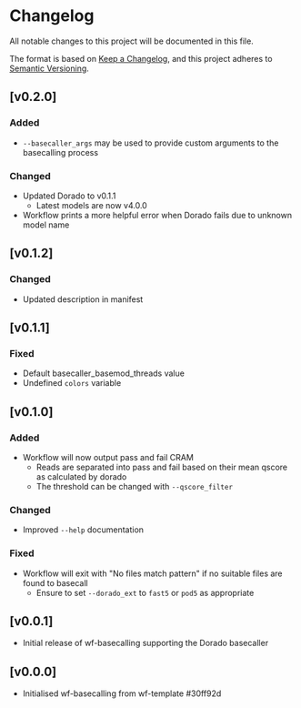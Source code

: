 # Changelog
All notable changes to this project will be documented in this file.

The format is based on [Keep a Changelog](https://keepachangelog.com/en/1.0.0/),
and this project adheres to [Semantic Versioning](https://semver.org/spec/v2.0.0.html).

## [v0.2.0]
### Added
* `--basecaller_args` may be used to provide custom arguments to the basecalling process
### Changed
- Updated Dorado to v0.1.1
    - Latest models are now v4.0.0
- Workflow prints a more helpful error when Dorado fails due to unknown model name

## [v0.1.2]
### Changed
- Updated description in manifest

## [v0.1.1]
### Fixed
* Default basecaller_basemod_threads value
* Undefined `colors` variable

## [v0.1.0]
### Added
* Workflow will now output pass and fail CRAM
    * Reads are separated into pass and fail based on their mean qscore as calculated by dorado
    * The threshold can be changed with `--qscore_filter`
### Changed
* Improved `--help` documentation
### Fixed
* Workflow will exit with "No files match pattern" if no suitable files are found to basecall
    * Ensure to set `--dorado_ext` to `fast5` or `pod5` as appropriate

## [v0.0.1]
- Initial release of wf-basecalling supporting the Dorado basecaller

## [v0.0.0]
- Initialised wf-basecalling from wf-template #30ff92d
